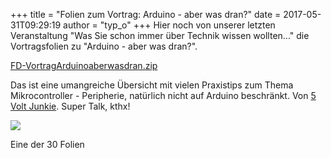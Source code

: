 +++
title = "Folien zum Vortrag: Arduino - aber was dran?"
date = 2017-05-31T09:29:19
author = "typ_o"
+++
Hier noch von unserer letzten Veranstaltung "Was Sie schon immer über
Technik wissen wollten..." die Vortragsfolien zu "Arduino - aber was
dran?".  
  
[FD-VortragArduinoaberwasdran.zip](https://flipdot.org/blog/uploads/FD-VortragArduinoaberwasdran.zip "FD-VortragArduinoaberwasdran.zip")  
  
Das ist eine umangreiche Übersicht mit vielen Praxistips zum Thema
Mikrocontroller - Peripherie, natürlich nicht auf Arduino beschränkt.
Von [5 Volt Junkie](http://5volt-junkie.net/). Super Talk, kthx\!  
  

<div class="serendipity_imageComment_center" style="width: 675px">

<div class="serendipity_imageComment_img">

[![](https://flipdot.org/blog/uploads/dcmotor.serendipityThumb.png)](https://flipdot.org/blog/uploads/dcmotor.png)

</div>

<div class="serendipity_imageComment_txt">

Eine der 30 Folien

</div>

</div>
